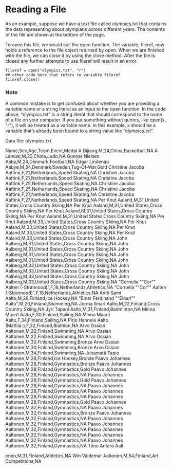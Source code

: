 # Reading a File

As an example, suppose we have a text file called olympics.txt that contains the data representing about olympians across different years. The contents of the file are shown at the bottom of the page.

To open this file, we would call the open function. The variable, fileref, now holds a reference to the file object returned by open. When we are finished with the file, we can close it by using the close method. After the file is closed any further attempts to use fileref will result in an error.
```
fileref = open("olympics.txt", "r")
## other code here that refers to variable fileref
fileref.close()
```

### Note

A common mistake is to get confused about whether you are providing a variable name or a string literal as an input to the open function. In the code above, “olympics.txt” is a string literal that should correspond to the name of a file on your computer. If you put something without quotes, like open(x, "r"), it will be treated as a variable name. In this example, x should be a variable that’s already been bound to a string value like “olympics.txt”.


Data file: olympics.txt

Name,Sex,Age,Team,Event,Medal
A Dijiang,M,24,China,Basketball,NA
A Lamusi,M,23,China,Judo,NA
Gunnar Nielsen Aaby,M,24,Denmark,Football,NA
Edgar Lindenau Aabye,M,34,Denmark/Sweden,Tug-Of-War,Gold
Christine Jacoba Aaftink,F,21,Netherlands,Speed Skating,NA
Christine Jacoba Aaftink,F,21,Netherlands,Speed Skating,NA
Christine Jacoba Aaftink,F,25,Netherlands,Speed Skating,NA
Christine Jacoba Aaftink,F,25,Netherlands,Speed Skating,NA
Christine Jacoba Aaftink,F,27,Netherlands,Speed Skating,NA
Christine Jacoba Aaftink,F,27,Netherlands,Speed Skating,NA
Per Knut Aaland,M,31,United States,Cross Country Skiing,NA
Per Knut Aaland,M,31,United States,Cross Country Skiing,NA
Per Knut Aaland,M,31,United States,Cross Country Skiing,NA
Per Knut Aaland,M,31,United States,Cross Country Skiing,NA
Per Knut Aaland,M,33,United States,Cross Country Skiing,NA
Per Knut Aaland,M,33,United States,Cross Country Skiing,NA
Per Knut Aaland,M,33,United States,Cross Country Skiing,NA
Per Knut Aaland,M,33,United States,Cross Country Skiing,NA
John Aalberg,M,31,United States,Cross Country Skiing,NA
John Aalberg,M,31,United States,Cross Country Skiing,NA
John Aalberg,M,31,United States,Cross Country Skiing,NA
John Aalberg,M,31,United States,Cross Country Skiing,NA
John Aalberg,M,33,United States,Cross Country Skiing,NA
John Aalberg,M,33,United States,Cross Country Skiing,NA
John Aalberg,M,33,United States,Cross Country Skiing,NA
John Aalberg,M,33,United States,Cross Country Skiing,NA
"Cornelia ""Cor"" Aalten (-Strannood)",F,18,Netherlands,Athletics,NA
"Cornelia ""Cor"" Aalten (-Strannood)",F,18,Netherlands,Athletics,NA
Antti Sami Aalto,M,26,Finland,Ice Hockey,NA
"Einar Ferdinand ""Einari"" Aalto",M,26,Finland,Swimming,NA
Jorma Ilmari Aalto,M,22,Finland,Cross Country Skiing,NA
Jyri Tapani Aalto,M,31,Finland,Badminton,NA
Minna Maarit Aalto,F,30,Finland,Sailing,NA
Minna Maarit Aalto,F,34,Finland,Sailing,NA
Pirjo Hannele Aalto (Mattila-),F,32,Finland,Biathlon,NA
Arvo Ossian Aaltonen,M,22,Finland,Swimming,NA
Arvo Ossian Aaltonen,M,22,Finland,Swimming,NA
Arvo Ossian Aaltonen,M,30,Finland,Swimming,Bronze
Arvo Ossian Aaltonen,M,30,Finland,Swimming,Bronze
Arvo Ossian Aaltonen,M,34,Finland,Swimming,NA
Juhamatti Tapio Aaltonen,M,28,Finland,Ice Hockey,Bronze
Paavo Johannes Aaltonen,M,28,Finland,Gymnastics,Bronze
Paavo Johannes Aaltonen,M,28,Finland,Gymnastics,Gold
Paavo Johannes Aaltonen,M,28,Finland,Gymnastics,NA
Paavo Johannes Aaltonen,M,28,Finland,Gymnastics,Gold
Paavo Johannes Aaltonen,M,28,Finland,Gymnastics,NA
Paavo Johannes Aaltonen,M,28,Finland,Gymnastics,NA
Paavo Johannes Aaltonen,M,28,Finland,Gymnastics,NA
Paavo Johannes Aaltonen,M,28,Finland,Gymnastics,Gold
Paavo Johannes Aaltonen,M,32,Finland,Gymnastics,NA
Paavo Johannes Aaltonen,M,32,Finland,Gymnastics,Bronze
Paavo Johannes Aaltonen,M,32,Finland,Gymnastics,NA
Paavo Johannes Aaltonen,M,32,Finland,Gymnastics,NA
Paavo Johannes Aaltonen,M,32,Finland,Gymnastics,NA
Paavo Johannes Aaltonen,M,32,Finland,Gymnastics,NA
Paavo Johannes Aaltonen,M,32,Finland,Gymnastics,NA
Paavo Johannes Aaltonen,M,32,Finland,Gymnastics,NA
Timo Antero Aalt

onen,M,31,Finland,Athletics,NA
Win Valdemar Aaltonen,M,54,Finland,Art Competitions,NA
